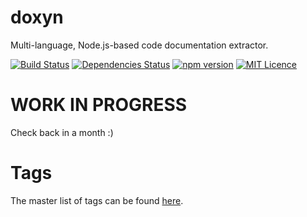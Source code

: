 # doxyn

Multi-language, Node.js-based code documentation extractor.

[![Build Status](https://travis-ci.org/dongryphon/doxyn.svg?branch=master)](https://travis-ci.org/dongryphon/doxyn)
[![Dependencies Status](https://david-dm.org/dongryphon/doxyn/status.svg)](https://david-dm.org/dongryphon/doxyn)
[![npm version](https://badge.fury.io/js/doxyn.svg)](https://badge.fury.io/js/doxyn)
[![MIT Licence](https://badges.frapsoft.com/os/mit/mit.svg?v=103)](https://opensource.org/licenses/mit-license.php)

# WORK IN PROGRESS

Check back in a month :)

# Tags

The master list of tags can be found [here](./docs/Tags.md).

